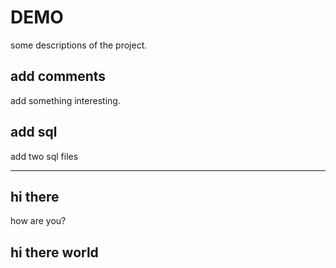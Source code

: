 # DEMO

some descriptions of the project.

## add comments

add something interesting.

## add sql
add two sql files

----
## hi there
how are you?

## hi there world




